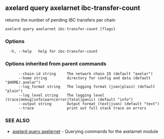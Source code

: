 ## axelard query axelarnet ibc-transfer-count

returns the number of pending IBC transfers per chain

```
axelard query axelarnet ibc-transfer-count [flags]
```

### Options

```
  -h, --help   help for ibc-transfer-count
```

### Options inherited from parent commands

```
      --chain-id string     The network chain ID (default "axelar")
      --home string         directory for config and data (default "$HOME/.axelar")
      --log_format string   The logging format (json|plain) (default "plain")
      --log_level string    The logging level (trace|debug|info|warn|error|fatal|panic) (default "info")
      --output string       Output format (text|json) (default "text")
      --trace               print out full stack trace on errors
```

### SEE ALSO

- [axelard query axelarnet](/cli-docs/v0_29_1/axelard_query_axelarnet) - Querying commands for the axelarnet module
